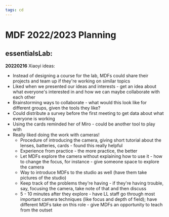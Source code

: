 ```yaml
---
tags: cd
---
```


# MDF 2022/2023 Planning


## essentialsLab:

**20220216**
Xiaoyi ideas:
* Instead of designing a course for the lab, MDFs could share their projects and team up if they're working on similar topics
* Liked when we presented our ideas and interests - get an idea about what everyone's interested in and how we can maybe collaborate with each other
* Brainstorming ways to collaborate - what would this look like for different groups, given the tools they like?
* Could distribute a survey before the first meeting to get data about what everyone is working 
* Using the cards reminded her of Miro - could be another tool to play with
* Really liked doing the work with cameras!
    * Procedure of introducing the camera, giving short tutorial about the lenses, batteries, cards - found this really helpful
    * Experience from practice - the more practice, the better
    * Let MDFs explore the camera without explaining how to use it - how to change the focus, for instance - give someone space to explore the camera
    * Way to introduce MDFs to the studio as well (have them take pictures of the studio)
    * Keep track of the problems they're having - if they're having trouble, say, focusing the camera, take note of that and then discuss
    * 5 - 10 minutes after they explore - have LL staff go through most important camera techniques (like focus and depth of field); have different MDFs take on this role - give MDFs an opportunity to teach from the outset
